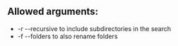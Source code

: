 ## Allowed arguments:

- -r --recursive to include subdirectories in the search
- -f --folders to also rename folders